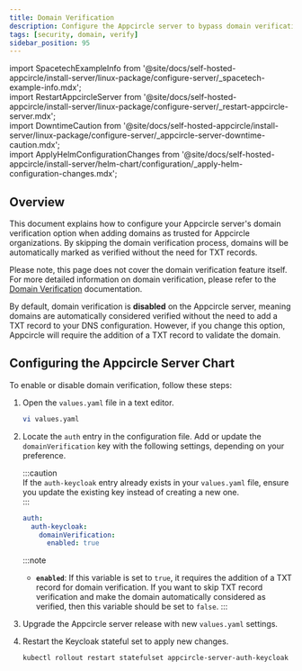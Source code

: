 ```yaml
---
title: Domain Verification
description: Configure the Appcircle server to bypass domain verification when adding domains to an organization or verify them using DNS records on Kubernetes/OpenShift architecture.
tags: [security, domain, verify]
sidebar_position: 95
---
```


import SpacetechExampleInfo from '@site/docs/self-hosted-appcircle/install-server/linux-package/configure-server/_spacetech-example-info.mdx';  
import RestartAppcircleServer from '@site/docs/self-hosted-appcircle/install-server/linux-package/configure-server/_restart-appcircle-server.mdx';  
import DowntimeCaution from '@site/docs/self-hosted-appcircle/install-server/linux-package/configure-server/_appcircle-server-downtime-caution.mdx';  
import ApplyHelmConfigurationChanges from '@site/docs/self-hosted-appcircle/install-server/helm-chart/configuration/\_apply-helm-configuration-changes.mdx';

## Overview

This document explains how to configure your Appcircle server's domain verification option when adding domains as trusted for Appcircle organizations. By skipping the domain verification process, domains will be automatically marked as verified without the need for TXT records.

Please note, this page does not cover the domain verification feature itself. For more detailed information on domain verification, please refer to the [Domain Verification](/account/my-organization/security/domain-verification) documentation.

By default, domain verification is **disabled** on the Appcircle server, meaning domains are automatically considered verified without the need to add a TXT record to your DNS configuration. However, if you change this option, Appcircle will require the addition of a TXT record to validate the domain.

## Configuring the Appcircle Server Chart

To enable or disable domain verification, follow these steps:

1. Open the `values.yaml` file in a text editor.

   ```bash
   vi values.yaml
   ```

2. Locate the `auth` entry in the configuration file. Add or update the `domainVerification` key with the following settings, depending on your preference.

   :::caution  
   If the `auth-keycloak` entry already exists in your `values.yaml` file, ensure you update the existing key instead of creating a new one.  
   :::

   ```yaml
   auth:
     auth-keycloak:
       domainVerification:
         enabled: true
   ```

   :::note  
   - **`enabled`**: If this variable is set to `true`, it requires the addition of a TXT record for domain verification. If you want to skip TXT record verification and make the domain automatically considered as verified, then this variable should be set to `false`.
   :::

3. Upgrade the Appcircle server release with new `values.yaml` settings.

   <ApplyHelmConfigurationChanges />

3. Restart the Keycloak stateful set to apply new changes.

   ```bash
   kubectl rollout restart statefulset appcircle-server-auth-keycloak -n appcircle
   ```